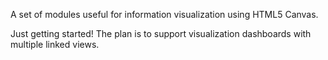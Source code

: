 A set of modules useful for information visualization using HTML5 Canvas.

Just getting started! The plan is to support visualization dashboards with multiple linked views.
